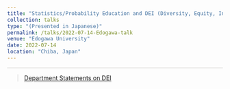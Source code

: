 ```yaml
---
title: "Statistics/Probability Education and DEI (Diversity, Equity, Inclusivity)"
collection: talks
type: "(Presented in Japanese)"
permalink: /talks/2022-07-14-Edogawa-talk
venue: "Edogawa University"
date: 2022-07-14
location: "Chiba, Japan"
---
```

<style>
  hr {
    height: 2px;
    background-color: #E5E4E2;
    border: none;
  }

  .no-italics {
      font-style: normal;   
  }
</style>

---

> [Department Statements on DEI](https://jimmydoi.github.io/SelectedPubs/DeptStatementsDEI)

